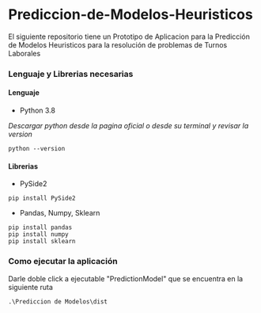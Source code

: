 # Prediccion-de-Modelos-Heuristicos
El siguiente repositorio tiene un Prototipo de Aplicacion para la Predicción de Modelos Heuristicos para la resolución de problemas de Turnos Laborales

### Lenguaje y Librerias necesarias

#### Lenguaje

* Python 3.8

_Descargar python desde la pagina oficial o desde su terminal y revisar la version_

```
python --version
```

#### Librerias

* PySide2

```
pip install PySide2
```

* Pandas, Numpy, Sklearn

```
pip install pandas
pip install numpy
pip install sklearn
```

### Como ejecutar la aplicación

Darle doble click a ejecutable "PredictionModel" que se encuentra en la siguiente ruta
```
.\Prediccion de Modelos\dist
```
